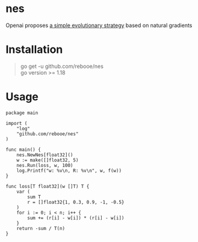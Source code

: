 # nes
Openai proposes [a simple evolutionary strategy](https://openai.com/blog/evolution-strategies/) based on natural gradients 

# Installation
>go get -u github.com/rebooe/nes  
>go version >= 1.18

# Usage
    package main

    import (
        "log"
        "github.com/rebooe/nes"
    )

    func main() {
        nes.NewNes[float32]()
        w := make([]float32, 5)
	    nes.Run(loss, w, 100)
        log.Printf("w: %v\n, R: %v\n", w, f(w))
    }

    func loss[T float32](w []T) T {
        var (
            sum T
            r = []float32{1, 0.3, 0.9, -1, -0.5}
        )
		for i := 0; i < n; i++ {
			sum += (r[i] - w[i]) * (r[i] - w[i])
		}
		return -sum / T(n)
    }